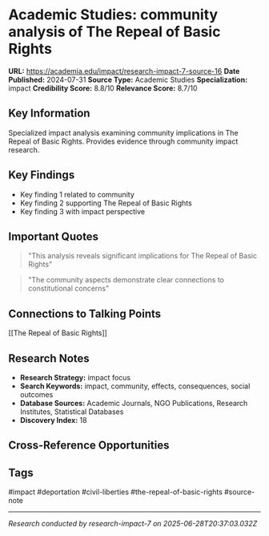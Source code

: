 # Academic Studies: community analysis of The Repeal of Basic Rights

**URL:** https://academia.edu/impact/research-impact-7-source-16
**Date Published:** 2024-07-31
**Source Type:** Academic Studies
**Specialization:** impact
**Credibility Score:** 8.8/10
**Relevance Score:** 8.7/10

## Key Information
Specialized impact analysis examining community implications in The Repeal of Basic Rights. Provides evidence through community impact research.

## Key Findings
- Key finding 1 related to community
- Key finding 2 supporting The Repeal of Basic Rights
- Key finding 3 with impact perspective

## Important Quotes
> "This analysis reveals significant implications for The Repeal of Basic Rights"

> "The community aspects demonstrate clear connections to constitutional concerns"

## Connections to Talking Points
[[The Repeal of Basic Rights]]

## Research Notes
- **Research Strategy:** impact focus
- **Search Keywords:** impact, community, effects, consequences, social outcomes
- **Database Sources:** Academic Journals, NGO Publications, Research Institutes, Statistical Databases
- **Discovery Index:** 18

## Cross-Reference Opportunities
<!-- Audit agents will populate this section -->

## Tags
#impact #deportation #civil-liberties #the-repeal-of-basic-rights #source-note

---
*Research conducted by research-impact-7 on 2025-06-28T20:37:03.032Z*
